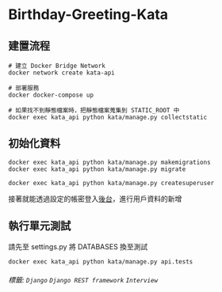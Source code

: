 # Birthday-Greeting-Kata

## 建置流程

```
# 建立 Docker Bridge Network
docker network create kata-api

# 部署服務
docker docker-compose up

# 如果找不到靜態檔案時，把靜態檔案蒐集到 STATIC_ROOT 中
docker exec kata_api python kata/manage.py collectstatic
```

## 初始化資料

```
docker exec kata_api python kata/manage.py makemigrations
docker exec kata_api python kata/manage.py migrate

docker exec kata_api python kata/manage.py createsuperuser
```

接著就能透過設定的帳密登入[後台](http://localhost:9001/admin)，進行用戶資料的新增

## 執行單元測試

請先至 settings.py 將 DATABASES 換至測試

```
docker exec kata_api python kata/manage.py api.tests
```

###### 標籤: `Django` `Django REST framework` `Interview`